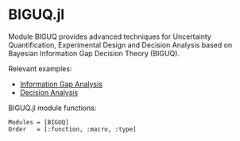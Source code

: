 # BIGUQ.jl

Module BIGUQ provides advanced techniques for Uncertainty Quantification, Experimental Design and Decision Analysis based on Bayesian Information Gap Decision Theory (BIGUQ).

Relevant examples:

- [Information Gap Analysis](http://madsjulia.github.io/Mads.jl/Examples/infogap)
- [Decision Analysis](http://madsjulia.github.io/Mads.jl/Examples/bigdt/source_termination)

BIGUQ.jl module functions:

```@autodocs
Modules = [BIGUQ]
Order   = [:function, :macro, :type]
```